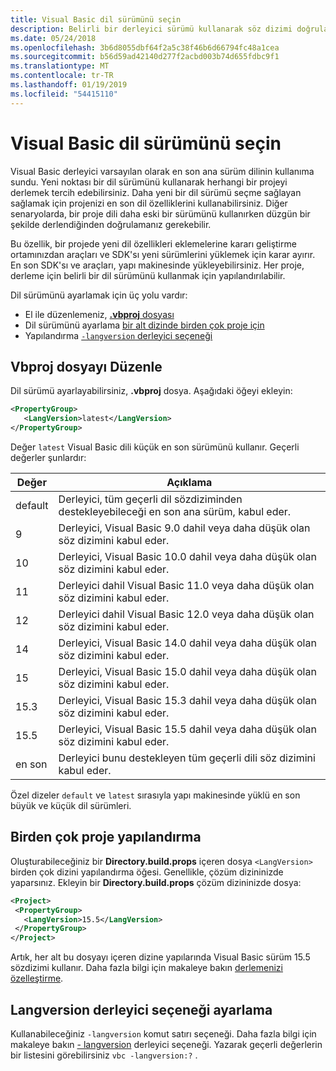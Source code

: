 ```yaml
---
title: Visual Basic dil sürümünü seçin
description: Belirli bir derleyici sürümü kullanarak söz dizimi doğrulama gerçekleştirmek için derleyicinin yapılandırın.
ms.date: 05/24/2018
ms.openlocfilehash: 3b6d8055dbf64f2a5c38f46b6d66794fc48a1cea
ms.sourcegitcommit: b56d59ad42140d277f2acbd003b74d655fdbc9f1
ms.translationtype: MT
ms.contentlocale: tr-TR
ms.lasthandoff: 01/19/2019
ms.locfileid: "54415110"
---
```

# <a name="select-the-visual-basic-language-version"></a>Visual Basic dil sürümünü seçin

Visual Basic derleyici varsayılan olarak en son ana sürüm dilinin kullanıma sundu. Yeni noktası bir dil sürümünü kullanarak herhangi bir projeyi derlemek tercih edebilirsiniz. Daha yeni bir dil sürümü seçme sağlayan sağlamak için projenizi en son dil özelliklerini kullanabilirsiniz. Diğer senaryolarda, bir proje dili daha eski bir sürümünü kullanırken düzgün bir şekilde derlendiğinden doğrulamanız gerekebilir.

Bu özellik, bir projede yeni dil özellikleri eklemelerine kararı geliştirme ortamınızdan araçları ve SDK'sı yeni sürümlerini yüklemek için karar ayırır. En son SDK'sı ve araçları, yapı makinesinde yükleyebilirsiniz. Her proje, derleme için belirli bir dil sürümünü kullanmak için yapılandırılabilir.

Dil sürümünü ayarlamak için üç yolu vardır:

- El ile düzenlemeniz, [ **.vbproj** dosyası](#edit-the-vbproj-file)
- Dil sürümünü ayarlama [bir alt dizinde birden çok proje için](#configure-multiple-projects)
- Yapılandırma [ `-langversion` derleyici seçeneği](#set-the-langversion-compiler-option)

## <a name="edit-the-vbproj-file"></a>Vbproj dosyayı Düzenle

Dil sürümü ayarlayabilirsiniz, **.vbproj** dosya. Aşağıdaki öğeyi ekleyin:

```xml
<PropertyGroup>
   <LangVersion>latest</LangVersion>
</PropertyGroup>
```

Değer `latest` Visual Basic dili küçük en son sürümünü kullanır. Geçerli değerler şunlardır:

|Değer|Açıklama|
|------------|-------------|
|default|Derleyici, tüm geçerli dil sözdiziminden destekleyebileceği en son ana sürüm, kabul eder.|
|9|Derleyici, Visual Basic 9.0 dahil veya daha düşük olan söz dizimini kabul eder.|
|10|Derleyici, Visual Basic 10.0 dahil veya daha düşük olan söz dizimini kabul eder.|
|11|Derleyici dahil Visual Basic 11.0 veya daha düşük olan söz dizimini kabul eder.|
|12|Derleyici dahil Visual Basic 12.0 veya daha düşük olan söz dizimini kabul eder.|
|14|Derleyici, Visual Basic 14.0 dahil veya daha düşük olan söz dizimini kabul eder.|
|15|Derleyici, Visual Basic 15.0 dahil veya daha düşük olan söz dizimini kabul eder.|
|15.3|Derleyici, Visual Basic 15.3 dahil veya daha düşük olan söz dizimini kabul eder.|
|15.5|Derleyici, Visual Basic 15.5 dahil veya daha düşük olan söz dizimini kabul eder.|
|en son|Derleyici bunu destekleyen tüm geçerli dili söz dizimini kabul eder.|

Özel dizeler `default` ve `latest` sırasıyla yapı makinesinde yüklü en son büyük ve küçük dil sürümleri.

## <a name="configure-multiple-projects"></a>Birden çok proje yapılandırma

Oluşturabileceğiniz bir **Directory.build.props** içeren dosya `<LangVersion>` birden çok dizini yapılandırma öğesi. Genellikle, çözüm dizininizde yaparsınız. Ekleyin bir **Directory.build.props** çözüm dizininizde dosya:

```xml
<Project>
 <PropertyGroup>
   <LangVersion>15.5</LangVersion>
 </PropertyGroup>
</Project>
```

Artık, her alt bu dosyayı içeren dizine yapılarında Visual Basic sürüm 15.5 sözdizimi kullanır. Daha fazla bilgi için makaleye bakın [derlemenizi özelleştirme](/visualstudio/msbuild/customize-your-build).

## <a name="set-the-langversion-compiler-option"></a>Langversion derleyici seçeneği ayarlama

Kullanabileceğiniz `-langversion` komut satırı seçeneği. Daha fazla bilgi için makaleye bakın [- langversion](../reference/command-line-compiler/langversion.md) derleyici seçeneği. Yazarak geçerli değerlerin bir listesini görebilirsiniz `vbc -langversion:?` .

